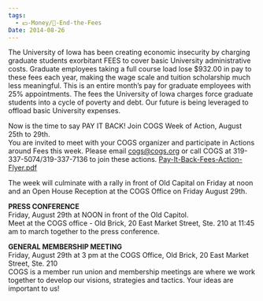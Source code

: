```yaml
---
tags:
  - 💵-Money/🚫-End-the-Fees
Date: 2014-08-26
---
```

The University of Iowa has been creating economic insecurity by charging graduate students exorbitant FEES to cover basic University administrative costs. Graduate employees taking a full course load lose $932.00 in pay to these fees each year, making the wage scale and tuition scholarship much less meaningful. This is an entire month’s pay for graduate employees with 25% appointments. The fees the University of Iowa charges force graduate students into a cycle of poverty and debt. Our future is being leveraged to offload basic University expenses.

Now is the time to say PAY IT BACK! Join COGS Week of Action, August 25th to 29th.  
You are invited to meet with your COGS organizer and participate in Actions around Fees this week. Please email cogs@cogs.org or call COGS at 319-337-5074/319-337-7136 to join these actions. [Pay-It-Back-Fees-Action-Flyer.pdf](../../../Attachments/Pay-It-Back-Fees-Action-Flyer.pdf)

The week will culminate with a rally in front of Old Capital on Friday at noon and an Open House Reception at the COGS Office on Friday August 29th.

**PRESS CONFERENCE**  
Friday, August 29th at NOON in front of the Old Capitol.  
Meet at the COGS office - Old Brick, 20 East Market Street, Ste. 210 at 11:45 am to march together to the press conference.

**GENERAL MEMBERSHIP MEETING**  
Friday, August 29th at 3 pm at the COGS Office, Old Brick, 20 East Market Street, Ste. 210  
COGS is a member run union and membership meetings are where we work together to develop our visions, strategies and tactics. Your ideas are important to us!